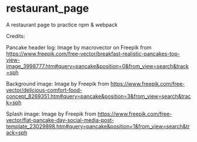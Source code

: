# restaurant_page
A restaurant page to practice npm &amp; webpack

Credits:

Pancake header log: Image by macrovector on Freepik from https://www.freepik.com/free-vector/breakfast-realistic-pancakes-top-view-image_3998777.htm#query=pancake&position=0&from_view=search&track=sph

Background image: Image by Freepik from https://www.freepik.com/free-vector/delicious-comfort-food-concept_8269351.htm#query=pancake&position=3&from_view=search&track=sph

Splash image: Image by Freepik from https://www.freepik.com/free-vector/flat-pancake-day-social-media-post-template_23029898.htm#query=pancake&position=1&from_view=search&track=sph